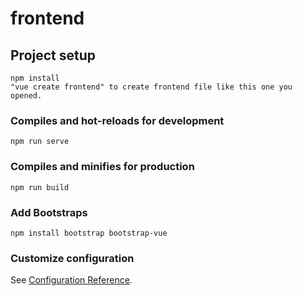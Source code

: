 # frontend

## Project setup
```
npm install
"vue create frontend" to create frontend file like this one you opened.

```

### Compiles and hot-reloads for development
```
npm run serve
```

### Compiles and minifies for production
```
npm run build
```
### Add Bootstraps
```
npm install bootstrap bootstrap-vue
```
### Customize configuration
See [Configuration Reference](https://cli.vuejs.org/config/).
